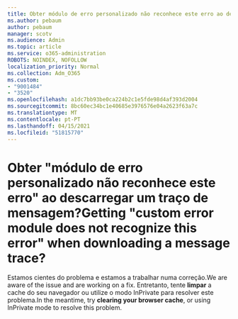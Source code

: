 ```yaml
---
title: Obter módulo de erro personalizado não reconhece este erro ao descarregar um traço de mensagem?
ms.author: pebaum
author: pebaum
manager: scotv
ms.audience: Admin
ms.topic: article
ms.service: o365-administration
ROBOTS: NOINDEX, NOFOLLOW
localization_priority: Normal
ms.collection: Adm_O365
ms.custom:
- "9001484"
- "3520"
ms.openlocfilehash: a1dc7bb93be0ca224b2c1e5fde98d4af393d2004
ms.sourcegitcommit: 8bc60ec34bc1e40685e3976576e04a2623f63a7c
ms.translationtype: MT
ms.contentlocale: pt-PT
ms.lasthandoff: 04/15/2021
ms.locfileid: "51815770"
---
```

# <a name="getting-custom-error-module-does-not-recognize-this-error-when-downloading-a-message-trace"></a><span data-ttu-id="41707-102">Obter "módulo de erro personalizado não reconhece este erro" ao descarregar um traço de mensagem?</span><span class="sxs-lookup"><span data-stu-id="41707-102">Getting "custom error module does not recognize this error" when downloading a message trace?</span></span>

<span data-ttu-id="41707-103">Estamos cientes do problema e estamos a trabalhar numa correção.</span><span class="sxs-lookup"><span data-stu-id="41707-103">We are aware of the issue and are working on a fix.</span></span>  <span data-ttu-id="41707-104">Entretanto, tente **limpar** a cache do seu navegador ou utilize o modo InPrivate para resolver este problema.</span><span class="sxs-lookup"><span data-stu-id="41707-104">In the meantime, try **clearing your browser cache**, or using InPrivate mode to resolve this problem.</span></span>